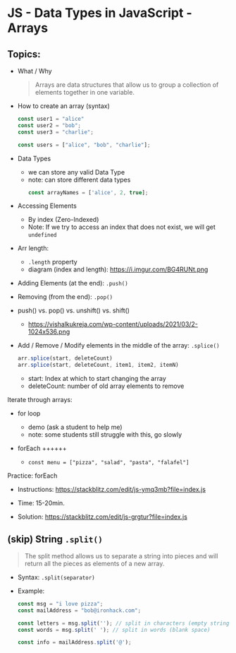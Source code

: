 

# JS - Data Types in JavaScript - Arrays


<!--- 

Status: ready

-->



## Topics:

- What / Why 

    > Arrays are data structures that allow us to group a collection of elements together in one variable.


- How to create an array (syntax)

  ```js
  const user1 = "alice"
  const user2 = "bob";
  const user3 = "charlie";

  const users = ["alice", "bob", "charlie"];
  ```

- Data Types
  - we can store any valid Data Type
  - note: can store different data types 
    ```js
    const arrayNames = ['alice', 2, true];
    ```


- Accessing Elements
  - By index (Zero-Indexed)
  - Note: If we try to access an index that does not exist, we will get `undefined`

- Arr length:
  - `.length` property
  - diagram (index and length): https://i.imgur.com/BG4RUNt.png



- Adding Elements (at the end): `.push()`
- Removing (from the end): `.pop()`

- push() vs. pop() vs. unshift() vs. shift()
  - https://vishalkukreja.com/wp-content/uploads/2021/03/2-1024x536.png
  <!-- covered in prework, can do briefly -->




- Add / Remove / Modify elements in the middle of the array: `.splice()`
  <!-- @LT: briefly -->

  ```js
  arr.splice(start, deleteCount)
  arr.splice(start, deleteCount, item1, item2, itemN)
  ```
  - start: Index at which to start changing the array
  - deleteCount: number of old array elements to remove




Iterate through arrays:

- for loop
  - demo (ask a student to help me)
  - note: some students still struggle with this, go slowly

- forEach ++++++
  - `const menu = ["pizza", "salad", "pasta", "falafel"]`


Practice: forEach
<!-- (with an array of strings): -->
- Instructions: https://stackblitz.com/edit/js-ymq3mb?file=index.js
- Time: 15-20min.
- Solution: https://stackblitz.com/edit/js-grgtur?file=index.js


  <!-- @todo: create cheatsheet forEach() -->




## (skip) String `.split()`
  
  <!-- 
  
    @LT: skip or very brief
  
    (they don't need it for today's lab)

  -->


  > The split method allows us to separate a string into pieces and will return all the pieces as elements of a new array.

  - Syntax: `.split(separator)`
  

  - Example: 

    ```js
    const msg = "i love pizza";
    const mailAddress = "bob@ironhack.com";

    const letters = msg.split(''); // split in characters (empty string)
    const words = msg.split(' '); // split in words (blank space)

    const info = mailAddress.split('@');

    ```

